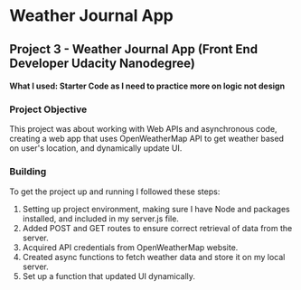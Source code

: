 # Weather Journal App

## Project 3 - Weather Journal App (Front End Developer Udacity Nanodegree)
#### What I used: Starter Code as I need to practice more on logic not design 


### Project Objective

This project was about working with Web APIs and asynchronous code, creating a web app that uses OpenWeatherMap API to get weather based on user's location, and dynamically update UI.

### Building
To get the project up and running I followed these steps:

1. Setting up project environment, making sure I have Node and packages installed, and included in my server.js file.
1. Added POST and GET routes to ensure correct retrieval of data from the server.
1. Acquired API credentials from OpenWeatherMap website.
1. Created async functions to fetch weather data and store it on my local server. 
1. Set up a function that updated UI dynamically.
